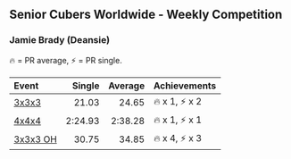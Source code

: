## Senior Cubers Worldwide - Weekly Competition
### Jamie Brady (Deansie)

🔥 = PR average, ⚡ = PR single.

| Event | Single | Average | Achievements|
| :-- | --: | --: | :-- |
| [3x3x3](jamie_brady/333.md) | 21.03 | 24.65 | 🔥 x 1, ⚡ x 2 |
| [4x4x4](jamie_brady/444.md) | 2:24.93 | 2:38.28 | 🔥 x 1, ⚡ x 1 |
| [3x3x3 OH](jamie_brady/333oh.md) | 30.75 | 34.85 | 🔥 x 4, ⚡ x 3 |

<!-- Global site tag (gtag.js) - Google Analytics -->
<script async src="https://www.googletagmanager.com/gtag/js?id=UA-86348435-3"></script>
<script>window.dataLayer = window.dataLayer || []; function gtag() {dataLayer.push(arguments);} gtag('js', new Date()); gtag('config', 'UA-86348435-3');</script>
